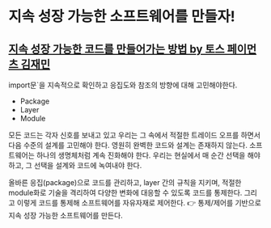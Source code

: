 # 지속 성장 가능한 소프트웨어를 만들자!

## [지속 성장 가능한 코드를 만들어가는 방법 by 토스 페이먼츠 김재민](https://www.youtube.com/watch?v=RVO02Z1dLF8)
import문`을 지속적으로 확인하고 응집도와 참조의 방향에 대해 고민해야한다. 
- Package
- Layer
- Module

모든 코드는 각자 신호를 보내고 있고 우리는 그 속에서 적절한 트레이드 오프를 하면서 다음 수준의 설계를 고민해야 한다. 영원히 완벽한 코드와 설계는 존재하지 않는다. 소프트웨어는 하나의 생명체처럼 계속 진화해야 한다. 우리는 현실에서 매 순간 선택을 해야 하고, 그 선택을 설계와 코드에 녹여내야 한다. 

올바른 응집(package)으로 코드를 관리하고, layer 간의 규칙을 지키며, 적절한 module화로 기술을 격리하여 다양한 변화에 대응할 수 있도록 코드를 통제한다. 그리고 이렇게 코드를 통제해 소프트웨어를 자유자재로 제어한다. 👉 통제/제어를 기반으로 지속 성장 가능한 소프트웨어를 만든다. 
